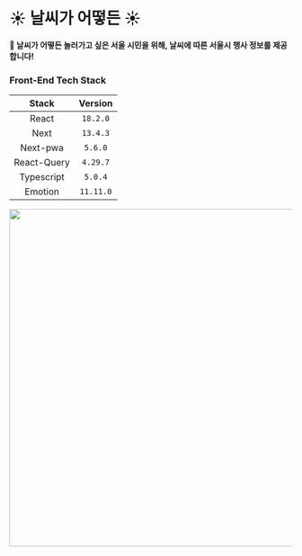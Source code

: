 # ☀️ 날씨가 어떻든 ☀️

**🌈 날씨가 어떻든 놀러가고 싶은 서울 시민을 위해, 날씨에 따른 서울시 행사 정보를 제공합니다!**

### Front-End Tech Stack
**Stack**|**Version**|
:-------:|:---------:|
React|`18.2.0`|
Next|`13.4.3`|
Next-pwa|`5.6.0`|
React-Query|`4.29.7`|
Typescript|`5.0.4`|
Emotion|`11.11.0`|


<img src="https://github.com/Seoul-Weather/Seoul-Weather-FE/assets/87116017/08925017-c6eb-4412-b924-a8bddfb5308e" width="600px"/>
